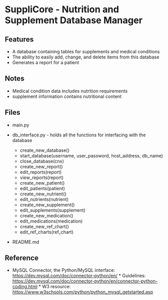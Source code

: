 # SuppliCore - Nutrition and Supplement Database Manager

## Features
* A database containing tables for supplements and medical conditions
* The ability to easily add, change, and delete items from this database
* Generates a report for a patient

## Notes
* Medical condition data includes nutrition requirements
* supplement information contains nutritional content
 

## Files
* main.py
* db_interface.py - holds all the functions for interfacing with the database
    * create_new_database() 
    * start_database(username, user_password, host_address, db_name)
    * close_database(cnx)
    * create_new_report()
    * edit_reports(report)
    * view_reports(report)
    * create_new_patient()
    * edit_patients(patient)
    * create_new_nutrient()
    * edit_nutrients(nutrient)
    * create_new_supplement()
    * edit_supplements(supplement)
    * create_new_medication()
    * edit_medications(medication)
    * create_new_ref_chart()
    * edit_ref_charts(ref_chart)

* README.md

## Reference
* MySQL Connector, the Python/MySQL interface: https://dev.mysql.com/doc/connector-python/en/
       * Guidelines: https://dev.mysql.com/doc/connector-python/en/connector-python-coding.html 
       * W3 resource: https://www.w3schools.com/python/python_mysql_getstarted.asp 